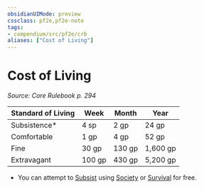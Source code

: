 ```yaml
---
obsidianUIMode: preview
cssclass: pf2e,pf2e-note
tags:
- compendium/src/pf2e/crb
aliases: ["Cost of Living"]
---
```

# Cost of Living  
*Source: Core Rulebook p. 294*  

| Standard of Living | Week | Month | Year |
|--------------------|------|-------|------|
| Subsistence* | 4 sp | 2 gp | 24 gp |
| Comfortable | 1 gp | 4 gp | 52 gp |
| Fine | 30 gp | 130 gp | 1,600 gp |
| Extravagant | 100 gp | 430 gp | 5,200 gp |

* You can attempt to [Subsist](/rules/actions/subsist.md) using [Society](/compendium/skills.md#Society) or [Survival](/compendium/skills.md#Survival) for free.
